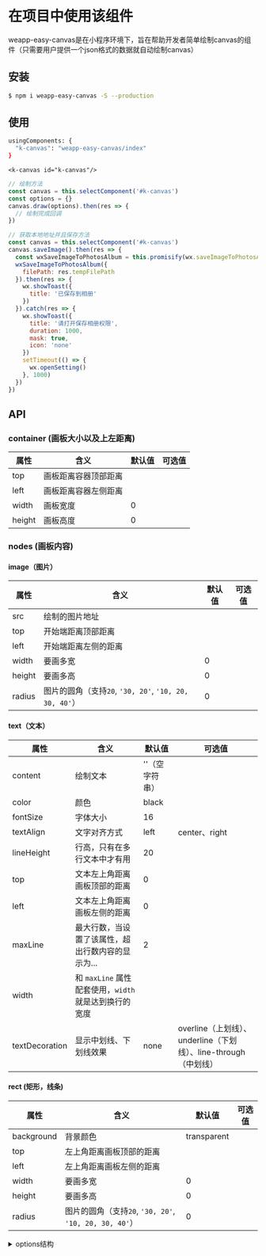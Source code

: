 # 在项目中使用该组件
weapp-easy-canvas是在小程序环境下，旨在帮助开发者简单绘制canvas的组件（只需要用户提供一个json格式的数据就自动绘制canvas）

## 安装

```bash
$ npm i weapp-easy-canvas -S --production
```

## 使用

```bash
usingComponents: {
  "k-canvas": "weapp-easy-canvas/index"
}
```

```wxml
<k-canvas id="k-canvas"/>
```

```javascript
// 绘制方法
const canvas = this.selectComponent('#k-canvas')
const options = {}
canvas.draw(options).then(res => {
  // 绘制完成回调
})
```

```javascript
// 获取本地地址并且保存方法
const canvas = this.selectComponent('#k-canvas')
canvas.saveImage().then(res => {
  const wxSaveImageToPhotosAlbum = this.promisify(wx.saveImageToPhotosAlbum)
  wxSaveImageToPhotosAlbum({
    filePath: res.tempFilePath
  }).then(res => {
    wx.showToast({
      title: '已保存到相册'
    })
  }).catch(res => {
    wx.showToast({
      title: '请打开保存相册权限',
      duration: 1000,
      mask: true,
      icon: 'none'
    })
    setTimeout(() => {
      wx.openSetting()
    }, 1000)
  })
})
```

## API
### container (画板大小以及上左距离)
属性 | 含义 | 默认值 | 可选值
---|--------------------|---|---
top | 画板距离容器顶部距离 | | 
left | 画板距离容器左侧距离 | | 
width | 画板宽度 | 0 | 
height | 画板高度 | 0 | 

### nodes (画板内容)
#### image（图片）
属性 | 含义 | 默认值 | 可选值
---|--------------------|---|---
src | 绘制的图片地址 | | 
top | 开始端距离顶部距离 | | 
left | 开始端距离左侧的距离 | | 
width | 要画多宽 | 0 | 
height | 要画多高 | 0 | 
radius | 图片的圆角（支持`20`, `'30, 20'`, `'10, 20, 30, 40'`）| 0 |

#### text（文本）
属性 | 含义 | 默认值 | 可选值
---|---|---|---
content | 绘制文本 | ''（空字符串） | 
color | 颜色 | black | 
fontSize | 字体大小 | 16 | 
textAlign | 文字对齐方式 | left | center、right 
lineHeight | 行高，只有在多行文本中才有用 | 20 | 
top | 文本左上角距离画板顶部的距离 | 0 | 
left | 文本左上角距离画板左侧的距离 | 0 | 
maxLine | 最大行数，当设置了该属性，超出行数内容的显示为... | 2 | 
width | 和 `maxLine` 属性配套使用，`width` 就是达到换行的宽度 |  | 
textDecoration | 显示中划线、下划线效果 | none | overline（上划线）、 underline（下划线）、line-through（中划线）

#### rect (矩形，线条)
属性 | 含义 | 默认值 | 可选值
---|---|---|---
background | 背景颜色 | transparent | 
top | 左上角距离画板顶部的距离 | | 
left | 左上角距离画板左侧的距离 | | 
width | 要画多宽 | 0 | 
height | 要画多高 | 0 | 
radius | 图片的圆角（支持`20`, `'30, 20'`, `'10, 20, 30, 40'`）| 0 |


<details><summary>options结构</summary><br>

```js
{
  container: {
    width: width * 0.8,
    height: width * 1.2,
    left: width * 0.1,
    top: width * 0.1
  },
  nodes: [
    {
      type: 'rect',
      background: '#fff',
      top: 0,
      left: 0,
      width: width * 0.8,
      height: width * 1.2
    },
    {
      type: 'image',
      src: 'https://img.alicdn.com/imgextra/i2/345698811/TB2yCrmXCCI.eBjy1XbXXbUBFXa_!!345698811.jpg',
      width: width * 0.8,
      height: width * 0.8,
      left: 0,
      top: 0
    },
    {
      type: 'rect',
      background: '#98A9C2',
      radius: 5,
      top: width * 0.8 + 10,
      left: 0,
      width: width * 0.8,
      height: 40
    },
    {
      type: 'text',
      content: '欧式抱枕奢华靠垫新古典靠包沙发靠包含芯办公室抱枕轻奢特价包邮',
      fontSize: 14,
      maxLine: 2,
      lineHeight: 20,
      color: '#fff',
      textAlign: 'left',
      width: width * 0.8 - 20,
      top: width * 0.8 + 10,
      left: 10
    },
    {
      type: 'text',
      content: '¥',
      fontSize: 12,
      maxLine: 1,
      color: '#ff5000',
      textAlign: 'left',
      width: 10,
      top: width * 0.8 + 86,
      left: 0
    },
    {
      type: 'text',
      content: '1320',
      fontSize: 20,
      maxLine: 1,
      color: '#ff5000',
      textAlign: 'left',
      width: 60,
      top: width * 0.8 + 80,
      left: 10
    },
    {
      type: 'text',
      content: '¥',
      fontSize: 12,
      maxLine: 1,
      color: '#999',
      textDecoration: 'line-through',
      textAlign: 'left',
      width: 10,
      top: width * 0.8 + 112,
      left: 0
    },
    {
      type: 'text',
      content: '9678',
      fontSize: 14,
      maxLine: 1,
      color: '#999',
      textDecoration: 'line-through',
      textAlign: 'left',
      width: 40,
      top: width * 0.8 + 110,
      left: 10
    },
    {
      type: 'image',
      src: 'https://img.alicdn.com/imgextra/i2/345698811/TB2yCrmXCCI.eBjy1XbXXbUBFXa_!!345698811.jpg',
      width: 80,
      height: 80,
      radius: 40,
      left: width * 0.8 - 80,
      top: width * 0.8 + 60
    }
  ]
}
```
</details> 




